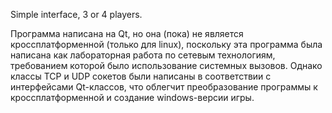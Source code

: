 Simple interface, 3 or 4 players.

Программа написана на Qt, но она (пока) не является кроссплатформенной (только для linux), поскольку эта программа была написана как лабораторная работа по сетевым технологиям, требованием которой было использование системных вызовов. Однако классы TCP и UDP сокетов были написаны в соответствии с интерфейсами Qt-классов, что облегчит преобразование программы к кроссплатформенной и создание windows-версии игры.